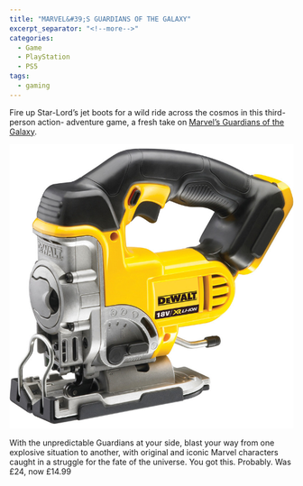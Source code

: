 ```yaml
---
title: "MARVEL&#39;S GUARDIANS OF THE GALAXY"
excerpt_separator: "<!--more-->"
categories:
  - Game
  - PlayStation
  - PS5
tags:
  - gaming
---
```

Fire up Star-Lord’s jet boots for a wild ride across the cosmos in this third-person action-
adventure game, a fresh take on [Marvel’s Guardians of the Galaxy](https://www.game.co.uk/en/marvels-guardians-of-the-galaxy-2862364?cq_src=google_ads&amp;cq_cmp=18129846683&amp;cq_con=139943095666&amp;cq_term=&amp;cq_med=pla&amp;cq_plac=&amp;cq_net=g&amp;cq_pos=&amp;cq_plt=gp&amp;gclid=Cj0KCQjwk5ibBhDqARIsACzmgLTluFu7WUFKTIbhrRudD_3_cJHDoXNbZec69fg3VVa25z4jG44B_a0aAoeIEALw_wcB).

<!--more-->

<img src="/assets/images/92114.jpg" alt="cordless jigsaw from DeWalt" class="align-left">

With the unpredictable Guardians at your side, blast your way from one explosive situation to another, with original
and iconic Marvel characters caught in a struggle for the fate of the universe. You got this.
Probably.
Was £24, now £14.99
